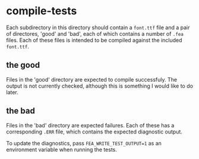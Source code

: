 # compile-tests

Each subdirectory in this directory should contain a `font.ttf` file and a
pair of directores, 'good' and 'bad', each of which contains a number of `.fea`
files. Each of these files is intended to be compiled against the included
`font.ttf`.

## the good

Files in the 'good' directory are expected to compile successfuly. The output is
not currently checked, although this is something I would like to do later.

## the bad

Files in the 'bad' directory are expected failures. Each of these has a
corresponding `.ERR` file, which contains the expected diagnostic output.

To update the diagnostics, pass `FEA_WRITE_TEST_OUTPUT=1` as an environment
variable when running the tests.

